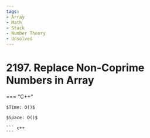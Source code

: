 ```yaml
---
tags:
- Array
- Math
- Stack
- Number Theory
- Unsolved
---
```



# 2197. Replace Non-Coprime Numbers in Array

=== "C++"

    $Time: O()$

    $Space: O()$

    ``` c++
    ```